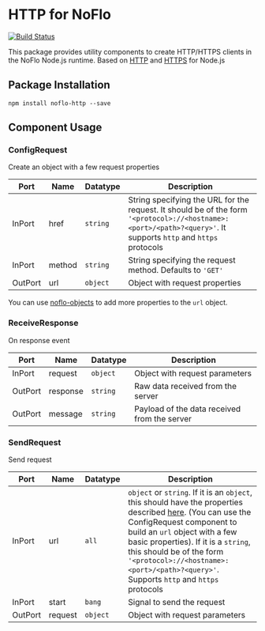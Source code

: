 # HTTP for NoFlo
[![Build Status](https://secure.travis-ci.org/razueroh/noflo-http.png?branch=master)](http://travis-ci.org/razueroh/noflo-http)

This package provides utility components to create HTTP/HTTPS clients in the NoFlo Node.js runtime. Based on [HTTP](https://nodejs.org/api/http.html) and [HTTPS](https://nodejs.org/api/https.html) for Node.js

## Package Installation

    npm install noflo-http --save

## Component Usage

### ConfigRequest

Create an object with a few request properties

Port | Name | Datatype | Description
-----|------|----------|-------------
InPort | href | `string` | String specifying the URL for the request. It should be of the form `'<protocol>://<hostname>:<port>/<path>?<query>'`. It supports `http` and `https` protocols
InPort | method | `string` | String specifying the request method. Defaults to `'GET'`
OutPort | url | `object` | Object with request properties

You can use [noflo-objects](https://www.npmjs.com/package/noflo-objects) to add more properties to the `url` object.

### ReceiveResponse

On response event

Port | Name | Datatype | Description
-----|------|----------|-------------
InPort | request | `object` | Object with request parameters
OutPort | response | `string` | Raw data received from the server
OutPort | message | `string` | Payload of the data received from the server

### SendRequest

Send request

Port | Name | Datatype | Description
-----|------|----------|-------------
InPort | url | `all` | `object` or `string`. If it is an `object`, this should have the properties described [here](https://nodejs.org/api/http.html#http_http_request_options_callback). (You can use the ConfigRequest component to build an `url` object with a few basic properties). If it is a `string`, this should be of the form `'<protocol>://<hostname>:<port>/<path>?<query>'`. Supports `http` and `https` protocols
InPort | start | `bang` | Signal to send the request
OutPort | request | `object` | Object with request parameters
